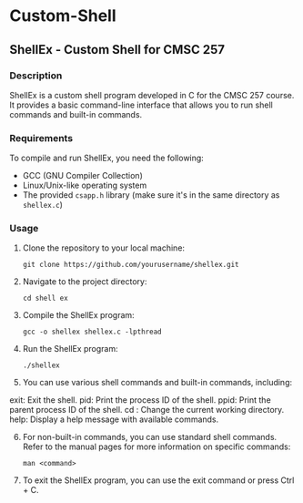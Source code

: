 # Custom-Shell

## ShellEx - Custom Shell for CMSC 257

### Description
ShellEx is a custom shell program developed in C for the CMSC 257 course. It provides a basic command-line interface that allows you to run shell commands and built-in commands.

### Requirements
To compile and run ShellEx, you need the following:

- GCC (GNU Compiler Collection)
- Linux/Unix-like operating system
- The provided `csapp.h` library (make sure it's in the same directory as `shellex.c`)

### Usage
1. Clone the repository to your local machine:

   ```shell
   git clone https://github.com/yourusername/shellex.git

2. Navigate to the project directory:

   ```
   cd shell ex

3. Compile the ShellEx program:

   ```
   gcc -o shellex shellex.c -lpthread

4. Run the ShellEx program:

   ```
   ./shellex

5. You can use various shell commands and built-in commands, including:

exit: Exit the shell.
pid: Print the process ID of the shell.
ppid: Print the parent process ID of the shell.
cd <path>: Change the current working directory.
help: Display a help message with available commands.

6. For non-built-in commands, you can use standard shell commands. Refer to the manual pages for more information on specific commands:

   ```
   man <command>

7. To exit the ShellEx program, you can use the exit command or press Ctrl + C.
